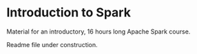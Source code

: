 # Introduction to Spark

Material for an introductory, 16 hours long Apache Spark course.

Readme file under construction.
